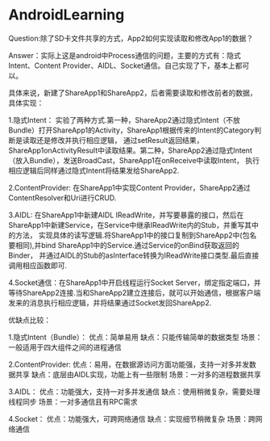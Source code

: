 # AndroidLearning
Question:除了SD卡文件共享的方式，App2如何实现读取和修改App1的数据？

Answer：实际上这是android中Process通信的问题，主要的方式有：隐式Intent、Content Provider、AIDL、Socket通信。自己实现了下，基本上都可以。

具体来说，新建了ShareApp1和ShareApp2，后者需要读取和修改前者的数据，具体实现：

1.隐式Intent：
实验了两种方式.第一种，ShareApp2通过隐式Intent（不放Bundle）打开ShareApp1的Activity，ShareApp1根据传来的Intent的Category判断是读取还是修改并执行相应逻辑，
通过setResult返回结果，ShareApp1onActivityResult中读取结果。第二种，ShareApp2通过隐式Intent（放入Bundle），发送BroadCast，ShareApp1在onReceive中读取Intent，
执行相应逻辑后同样通过隐式Intent将结果发给ShareApp2.

2.ContentProvider: 在ShareApp1中实现Content Provider，ShareApp2通过ContentResolver和Uri进行CRUD.

3.AIDL: 在ShareApp1中新建AIDL IReadWrite，并写要暴露的接口，然后在ShareApp1中新建Service，在Service中继承IReadWrite内的Stub，并重写其中的方法，
实现具体的读写逻辑.将ShareApp1中的接口复制到ShareApp2中(包名要相同),并bind ShareApp1中的Service.通过Service的onBind获取返回的Binder，
并通过AIDL的Stub的asInterface转换为IReadWrite接口类型.最后直接调用相应函数即可.

4.Socket通信：在ShareApp1中开启线程运行Socket Server，绑定指定端口，并等待ShareApp2连接.当和ShareApp2建立连接后，就可以开始通信，根据客户端发来的消息执行相应逻辑，并将结果通过Socket发回ShareApp2.

优缺点比较：

1.隐式Intent（Bundle）：
优点：简单易用
缺点：只能传输简单的数据类型
场景：一般适用于四大组件之间的进程通信

2.ContentProvider:
优点：易用，在数据源访问方面功能强，支持一对多并发数据共享
缺点：底层由AIDL实现，功能上有一些限制
场景：一对多的进程数据共享

3.AIDL：
优点：功能强大，支持一对多并发通信
缺点：使用稍微复杂，需要处理线程同步
场景：一对多通信且有RPC需求

4.Socket：
优点：功能强大，可跨网络通信
缺点：实现细节稍微复杂
场景：跨网络通信
